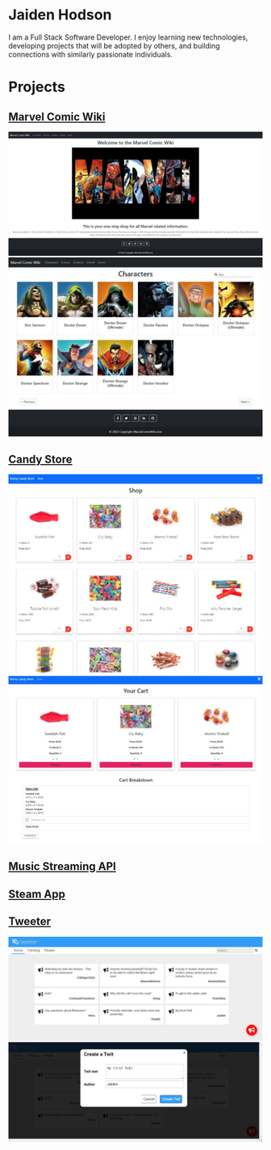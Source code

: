 # Jaiden Hodson
I am a Full Stack Software Developer. I enjoy learning new technologies, developing projects that will be adopted by others, and building connections with similarly passionate individuals.

# Projects
## [Marvel Comic Wiki](https://pvtgandalf.github.io/Marvel-Comic-Wiki)
<img title="Marvel Comic Wiki [Home Page]" alt="Marvel Comic Wiki [Home Page]" src="/images/portfolio/MarvelComicWiki[Home].jpeg">
<img title="Marvel Comic Wiki [Character Page]" alt="Marvel Comic Wiki [Character Page]" src="/images/portfolio/MarvelComicWiki[Characters].jpeg">

## [Candy Store](https://pvtgandalf.github.io/Candy-Store)
<img title="Candy Store [Shop Page]" alt="Candy Store [Shop Page]" src="/images/portfolio/CandyStore[Shop].jpg">
<img title="Candy Store [Cart Page]" alt="Candy Store [Cart Page]" src="/images/portfolio/CandyStore[Cart].jpg">

## [Music Streaming API](https://pvtgandalf.github.io/Music-Streaming-API)

## [Steam App](https://pvtgandalf.github.io/Steam-App)

## [Tweeter](https://pvtgandalf.github.io/Tweeter)
<img title="Tweeter [Home Page]" alt="Tweeter [Home Page]" src="/images/portfolio/Tweeter[Home].jpeg">
<img title="Tweeter [Post Page]" alt="Tweeter [Post Page]" src="/images/portfolio/Tweeter[Post].jpeg">
